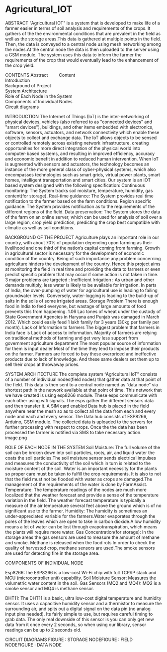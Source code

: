 # Agricutural_IOT

ABSTRACT
"Agricultural IOT" is a system that is developed to make life of a farmer easier in terms of soil analysis and requirements of the crops. It gathers of the the environmental conditions that are prevalent in the field as well as the storage areas.This data is gathered at multiple points in the field. Then, the data is conveyed to a central node using mesh networking among the nodes.At the central node the data is then uploaded to the server using a GSM module. The system uses this data to inform the farmer the requirements of the crop that would eventually lead to the enhancement of the crop yield.


CONTENTS
Abstract										        
Content										           
Introduction  									    
Background of Project								
System Architecture								  
Role of Each Node in the System			
Components of Individual Nodes			
Circuit diagrams									 




INTRODUCTION
The Internet of Things (IoT) is the inter-networking of physical devices, vehicles (also referred to as "connected devices" and "smart devices"), buildings, and other items embedded with electronics, software, sensors, actuators, and network connectivity which enable these objects to collect and exchange data. The IoT allows objects to be sensed or controlled remotely across existing network infrastructure, creating opportunities for more direct integration of the physical world into computer-based systems, and resulting in improved efficiency, accuracy and economic benefit in addition to reduced human intervention. When IoT is augmented with sensors and actuators, the technology becomes an instance of the more general class of cyber-physical systems, which also encompasses technologies such as smart grids, virtual power plants, smart homes, intelligent transportation and smart cities. 
Our system is an IOT based system designed with the following specification:
Continuous monitoring: The System tracks soil moisture, temperature, humidity, gas content(for storage).
Real-time guidance: The System provides real time notification to the farmer based on the farm conditions.
Region specific guidance: The System provides notification as to the requirements of the different regions of the field.
Data preservation: The System stores the data of the farm on an online server, which can be used for  analysis of soil over a large region, crop yield prediction, predicting the crop best compatible with climatic as well as soil conditions. 


BACKGROUND OF THE PROJECT
Agriculture plays an important role in our country, with about 70% of population depending upon farming as their livelihood and one third of the nation’s capital coming from farming. Growth in agricultural sector is necessary for the development of economic condition of the country. Being of such importance any problem concerning agriculture hinders the development of the country. Hence this project aims at monitoring the field in real time and providing the data to farmers or even predict specific problem that may occur if some action is not taken in time.
3 major problems are targeted :
Inefficient Irrigation :
As urban and other demands multiply, less water is likely to be available for irrigation. In parts of India, the over-pumping of water for agricultural use is leading to failing groundwater levels.
Conversely, water-logging is leading to the build-up of salts in the soils of some irrigated areas.
Storage Problem
There is enough food in India to feed everyone, but wastage of large amounts of food prevents this from happening.
1.06 Lac tones of wheat under the custody of State Government Agencies in Haryana and Punjab was damaged in March 2012. Which could easily feed 1 lakh family for 3 years (30kg per family per month).
Lack of Information to farmers
The biggest problem that farmers in India face is Lack of access to information. Majority of farmers are relying on traditional methods of farming and get very less support from government agriculture department
The most popular source of information for them is input dealer
Most of the time they tend to impose their products on the farmer. Farmers are forced to buy these overpriced and ineffective products due to lack of knowledge.
And these same dealers set them up to sell their crops at throwaway prices.


SYSTEM ARCHITECTURE
The complete system “Agricultural IoT” consists of a number of individual nodes(field nodes) that gather data at that point of the field. This data is then sent to a central node named as “data node” via shortest path in the network available at that point of time.
This network that we have created is using esp8266 module. These esps communicate with each other using wifi signals. The esps gather the different sensors data and then transfer it. 
A SIM card enabled Data hub is placed in the field anywhere near the mesh so as to collect all the data from each and every node and each and every sensor. The Data hub consists of ESP8266, Arduino, GSM module.
The collected data is uploaded to the servers for further processing with respect to crops. Once the the data has been processed the farmer is notified via SMS to take necessary action. 
image.png


ROLE OF EACH NODE IN THE SYSTEM
Soil Moisture: The full volume of the soil can be broken down into soil particles, roots, air, and liquid water the coats the soil particles.The soil moisture sensor sends electrical impulses and measures the conductivity of the soil which in turn is related to the moisture content of the soil.
Water is an important necessity for the plants so proper care must be taken to fulfill the crop requirements. It is also to not that the field must not be flooded with water as crops are damaged.The management of the requirements of the water is done by FarmAssist.
Temperature: The temperature readings of the nodes are much more localized that the weather forecast and provide a sense of the temperature variation in the field. The weather forecast temperature is typically a measure of the air temperature several feet above the ground which is of no significant use to the farmer.
Humidity: The humidity is sometimes an under-appreciated variable for the farmers.Water evaporates through the pores of the leaves which are open to take in carbon dioxide.A low humidity means a lot of water can be lost through evapotranspiration, which means the plants will require more water.
Gas Concentration(for storage): In the storage areas the gas sensors are used to measure the amount of methane and smoke. Methane is released when the food rots.In order to check the quality of harvested crop, methane sensors are used.The smoke sensors are used for detecting fire in the storage area.

COMPONENTS OF INDIVIDUAL NODE

Esp8266:The ESP8266 is a low-cost Wi-Fi chip with full TCP/IP stack and MCU (microcontroller unit) capability.
Soil Moisture Sensor: Measures the volumetric water content in the soil.
Gas Sensors (MQ2 and MQ4): MQ2 is a smoke sensor and MQ4 is methane sensor.

DHT11: The DHT11 is a basic, ultra low-cost digital temperature and humidity sensor. It uses a capacitive humidity sensor and a thermistor to measure the surrounding air, and spits out a digital signal on the data pin (no analog input pins needed). 
Its fairly simple to use, but requires careful timing to grab data. The only real downside of this sensor is you can only get new data from it once every 2 seconds, so when using our library, sensor readings can be up to 2 seconds old.


CIRCUIT DIAGRAMS
FIGURE : STORAGE NODEFIGURE : FIELD NODEFIGURE : DATA NODE






